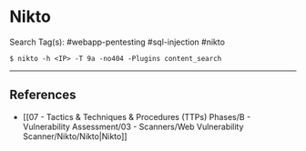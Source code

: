 # Nikto

Search Tag(s): #webapp-pentesting #sql-injection #nikto

`$ nikto -h <IP> -T 9a -no404 -Plugins content_search`

---
## References

- [[07 - Tactics & Techniques & Procedures (TTPs) Phases/B - Vulnerability Assessment/03 - Scanners/Web Vulnerability Scanner/Nikto/Nikto|Nikto]]